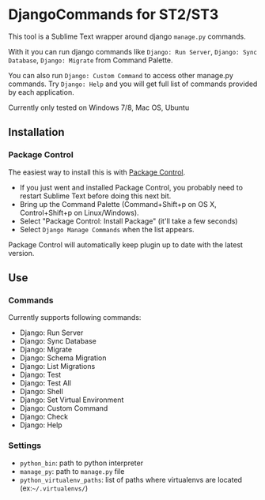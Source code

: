 # DjangoCommands for ST2/ST3

This tool is a Sublime Text wrapper around django `manage.py` commands. 

With it you can run django commands like `Django: Run Server`, `Django: Sync Database`, `Django: Migrate` from Command Palette.

You can also run `Django: Custom Command` to access other manage.py commands. Try `Django: Help` and you will get full list of commands provided by each application.


Currently only tested on Windows 7/8, Mac OS, Ubuntu

## Installation

### Package Control

The easiest way to install this is with [Package Control](http://wbond.net/sublime\_packages/package\_control).

 * If you just went and installed Package Control, you probably need to restart Sublime Text before doing this next bit.
 * Bring up the Command Palette (Command+Shift+p on OS X, Control+Shift+p on Linux/Windows).
 * Select "Package Control: Install Package" (it'll take a few seconds)
 * Select `Django Manage Commands` when the list appears.

Package Control will automatically keep plugin up to date with the latest version.

## Use

### Commands
Currently supports following commands:
 * Django: Run Server
 * Django: Sync Database
 * Django: Migrate
 * Django: Schema Migration
 * Django: List Migrations
 * Django: Test
 * Django: Test All
 * Django: Shell
 * Django: Set Virtual Environment
 * Django: Custom Command
 * Django: Check 
 * Django: Help
 

### Settings

 * `python_bin`: path to python interpreter
 * `manage_py`: path to `manage.py` file
 * `python_virtualenv_paths`: list of paths where virtualenvs are located (ex:`~/.virtualenvs/`)

